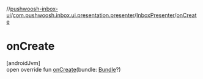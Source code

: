 //[pushwoosh-inbox-ui](../../../index.md)/[com.pushwoosh.inbox.ui.presentation.presenter](../index.md)/[InboxPresenter](index.md)/[onCreate](on-create.md)

# onCreate

[androidJvm]\
open override fun [onCreate](on-create.md)(bundle: [Bundle](https://developer.android.com/reference/kotlin/android/os/Bundle.html)?)

